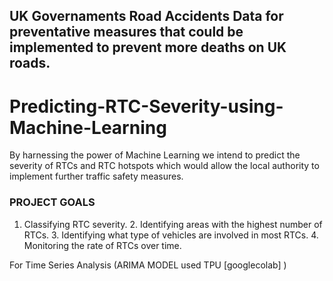 ## UK Governaments Road Accidents Data for preventative measures that could be implemented to prevent more deaths on UK roads.

# Predicting-RTC-Severity-using-Machine-Learning
By harnessing the power of Machine Learning we intend to predict the severity of RTCs and RTC hotspots which would allow the local authority to implement further traffic safety measures.

### PROJECT GOALS 
1. Classifying RTC severity. 2. Identifying areas with the highest number of RTCs. 3. Identifying what type of vehicles are involved in most RTCs. 4. Monitoring the rate of RTCs over time.

For Time Series Analysis (ARIMA MODEL used TPU [googlecolab] )
